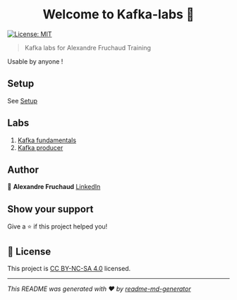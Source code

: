 <h1 align="center">Welcome to Kafka-labs 👋</h1>
<p>
  <a href="LICENSE" target="_blank">
    <img alt="License: MIT" src="https://img.shields.io/badge/License-MIT-yellow.svg" />
  </a>
</p>

> Kafka labs for Alexandre Fruchaud Training

Usable by anyone !

## Setup

See [Setup](./setup/setup.md)

## Labs

1. [Kafka fundamentals](./labs/lab_01_fundamentals.md)
2. [Kafka producer](./labs/lab_02_producer.md)

## Author

👤 **Alexandre Fruchaud** [LinkedIn](https://www.linkedin.com/in/alexandre-fruchaud/)

## Show your support

Give a ⭐️ if this project helped you!

## 📝 License

This project is [CC BY-NC-SA 4.0](LICENSE) licensed.

***
_This README was generated with ❤️ by [readme-md-generator](https://github.com/kefranabg/readme-md-generator)_